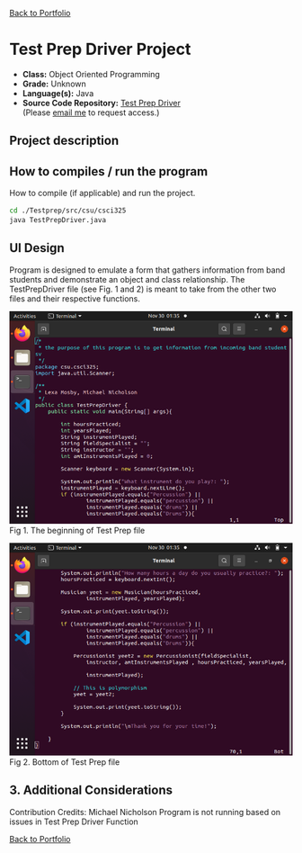 [Back to Portfolio](../../../)

Test Prep Driver Project
===============

-   **Class:** Object Oriented Programming
-   **Grade:** Unknown
-   **Language(s):** Java
-   **Source Code Repository:** [Test Prep Driver](https://github.com/LexaMO/csci-325-fall-2019/tree/master/TestPrep/src/csu/csci325)  
    (Please [email me](mailto:LJMosby@csustudent.net?subject=GitHub%20Access) to request access.)

## Project description


## How to compiles / run the program

How to compile (if applicable) and run the project.

```bash
cd ./Testprep/src/csu/csci325
java TestPrepDriver.java
```

## UI Design
Program is designed to emulate a form that gathers information from band students and demonstrate an object and class relationship.
The TestPrepDriver file (see Fig. 1 and 2) is meant to take from the other two files and their respective functions.

![screenshot](../images/javatop.png)
Fig 1. The beginning of Test Prep file

![screenshot](../images/java1end.png)
Fig 2. Bottom of Test Prep file

## 3. Additional Considerations

Contribution Credits: Michael Nicholson
Program is not running based on issues in Test Prep Driver Function


[Back to Portfolio](../../../)
